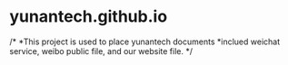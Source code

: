 yunantech.github.io
===================
/*
*This project is used to place yunantech documents 
*inclued weichat service, weibo public file, and our website file.
*/

